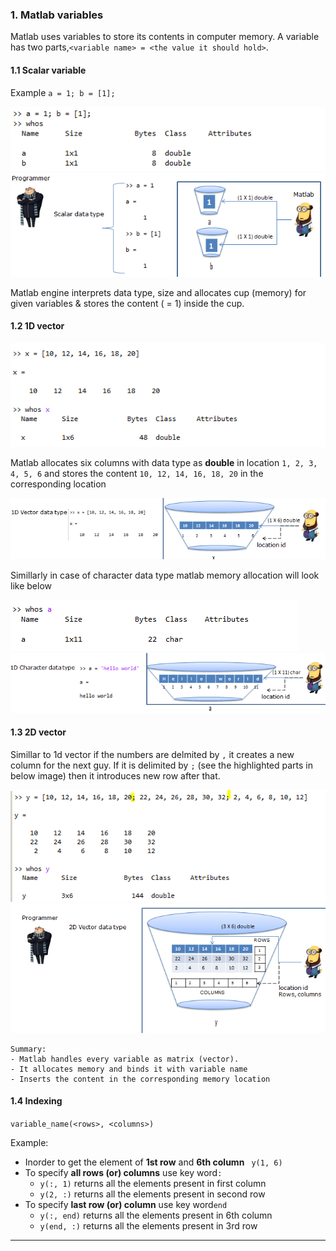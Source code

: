 ### 1. Matlab variables

Matlab uses variables to store its contents in computer memory. A variable has two parts,`<variable name> = <the value it should hold>`.

#### 1.1 Scalar variable
Example ``` a = 1; b = [1]; ```

![output](assets/scalar_details.PNG)
![scalar data type](assets/scalar-data-type.PNG)

Matlab engine interprets data type, size and allocates cup (memory) for given variables & stores the content ( = 1) inside the cup.

#### 1.2 1D vector

![output](assets/1d_vector_details.PNG)

Matlab allocates six columns with data type as __double__ in location `1, 2, 3, 4, 5, 6` and stores the content `10, 12, 14, 16, 18, 20` in the corresponding location

![scalar data type](assets/1d-vector-data-type.PNG)

Simillarly in case of character data type matlab memory allocation will look like below

![output](assets/1d_char_vector_details.PNG)
![scalar data type](assets/1d-char-vector-data-type.PNG)

#### 1.3 2D vector

Simillar to 1d vector if the numbers are delmited by `,` it creates a new column for the next guy. If it is delimited by `;` (see the highlighted parts in below image) then it introduces new row after that.

![output](assets/2d_vector_details.PNG)
![scalar data type](assets/2d-vector-data-type.PNG)

    Summary:
    - Matlab handles every variable as matrix (vector).
    - It allocates memory and binds it with variable name
    - Inserts the content in the corresponding memory location

#### 1.4 Indexing

`variable_name(<rows>, <columns>) `

Example:

- Inorder to get the element of __1st row__ and __6th column__ ` y(1, 6)`
- To specify __all rows (or) columns__ use key word` : `
	- ` y(:, 1) ` returns all the elements present in first column
	- ` y(2, :) ` returns all the elements present in second row
- To specify __last row (or) column__ use key word` end `
	- ` y(:, end) ` returns all the elements present in 6th column
	- ` y(end, :) ` returns all the elements present in 3rd row

---

